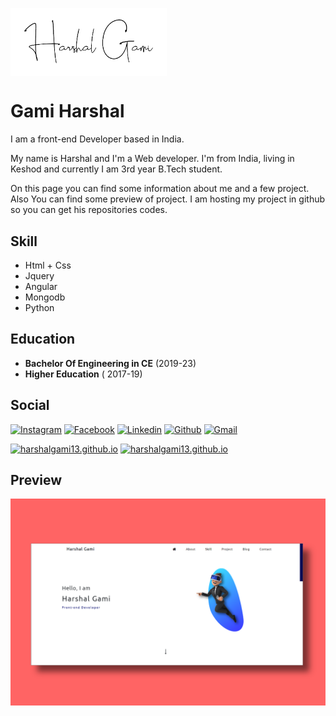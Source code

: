 <a href="https://harshalgami13.github.io/"><img src="Assets/logo_transp.png" width="250px" align="center"></a>

# Gami Harshal 

I am a front-end Developer based in India.

My name is Harshal and I'm a Web developer. I'm from India, living in Keshod and currently I am 3rd year B.Tech student.

On this page you can find some information about me and a few project. Also You can find some preview of project. I am hosting my project in github so you can get his repositories codes.

## Skill

- Html + Css
- Jquery
- Angular
- Mongodb
- Python

## Education

- **Bachelor Of Engineering in CE** (2019-23)
- **Higher Education** ( 2017-19)

## Social

 [![Instagram][1.1]][1.2] [![Facebook][2.1]][2.2] [![Linkedin][3.1]][3.2] [![Github][7.1]][7.2] [![Gmail][8.1]][8.2]
 
 [![harshalgami13.github.io][4.1]][4.2] [![harshalgami13.github.io][5.1]][5.2] 

[1.1]: https://img.shields.io/badge/Instagram-C13584?style=for-the-badge&logo=instagram&logoColor=ffffff
[1.2]: https://www.instagram.com/___.h_g_patel.___13/

[2.1]: https://img.shields.io/badge/Facebook-4267B2?style=for-the-badge&logo=facebook&logoColor=ffffff
[2.2]: https://www.facebook.com/harshal.gami.136/

[3.1]: https://img.shields.io/badge/Linkedin-2867B2?style=for-the-badge&logo=linkedin&logoColor=ffffff
[3.2]: https://www.linkedin.com/in/harshalgami/

[7.1]: https://img.shields.io/badge/Github-1f1d1d?style=for-the-badge&logo=github&logoColor=ffffff
[7.2]: https://github.com/harshalgami13

[8.1]: https://img.shields.io/badge/Gmail-c5221e?style=for-the-badge&logo=gmail&logoColor=ffffff
[8.2]: mailto:harshalmgami@gmail.com

[4.1]: https://img.shields.io/github/last-commit/harshalgami13/harshalgami13.github.io?color=0d8af0&label=Last%20Commit&logo=github&logoColor=000&style=social
[4.2]: https://harshalgami13.github.io/

[5.1]: https://img.shields.io/github/commit-activity/y/harshalgami13/harshalgami13.github.io?label=Commit&logo=github&style=social
[5.2]: https://harshalgami13.github.io/

[6.1]: https://img.shields.io/github/watchers/harshalgami13/harshalgami13.github.io?style=social
[6.2]: https://harshalgami13.github.io/


## Preview

![Preview](Assets/preview.png)
